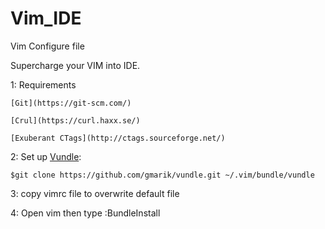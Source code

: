 # Vim_IDE
Vim Configure file

Supercharge your VIM into IDE.

1: Requirements 

	[Git](https://git-scm.com/)

	[Crul](https://curl.haxx.se/) 
	
	[Exuberant CTags](http://ctags.sourceforge.net/)
	
2: Set up [Vundle](http://github.com/VundleVim/Vundle.vim):

	$git clone https://github.com/gmarik/vundle.git ~/.vim/bundle/vundle

3: copy vimrc file to overwrite default file

4: Open vim then type :BundleInstall

